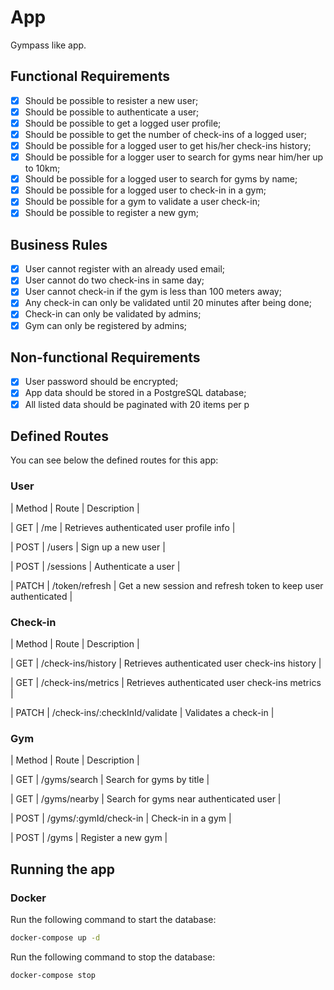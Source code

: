 # App

Gympass like app.

## Functional Requirements

- [x] Should be possible to resister a new user;
- [x] Should be possible to authenticate a user;
- [x] Should be possible to get a logged user profile;
- [x] Should be possible to get the number of check-ins of a logged user;
- [x] Should be possible for a logged user to get his/her check-ins history;
- [x] Should be possible for a logger user to search for gyms near him/her up to 10km;
- [x] Should be possible for a logged user to search for gyms by name;
- [x] Should be possible for a logged user to check-in in a gym;
- [x] Should be possible for a gym to validate a user check-in;
- [x] Should be possible to register a new gym;

## Business Rules

- [x] User cannot register with an already used email;
- [x] User cannot do two check-ins in same day;
- [x] User cannot check-in if the gym is less than 100 meters away;
- [x] Any check-in can only be validated until 20 minutes after being done;
- [x] Check-in can only be validated by admins;
- [x] Gym can only be registered by admins;

## Non-functional Requirements

- [x] User password should be encrypted;
- [x] App data should be stored in a PostgreSQL database;
- [x] All listed data should be paginated with 20 items per p

## Defined Routes

You can see below the defined routes for this app:

### User

| Method | Route | Description |

| GET | /me | Retrieves authenticated user profile info |

| POST | /users | Sign up a new user |

| POST | /sessions | Authenticate a user |

| PATCH | /token/refresh | Get a new session and refresh token to keep user authenticated |

### Check-in

| Method | Route | Description |

| GET | /check-ins/history | Retrieves authenticated user check-ins history |

| GET | /check-ins/metrics | Retrieves authenticated user check-ins metrics |

| PATCH | /check-ins/:checkInId/validate | Validates a check-in |

### Gym

| Method | Route | Description |

| GET | /gyms/search | Search for gyms by title |

| GET | /gyms/nearby | Search for gyms near authenticated user |

| POST | /gyms/:gymId/check-in | Check-in in a gym |

| POST | /gyms | Register a new gym |

## Running the app

### Docker

Run the following command to start the database:

```bash
docker-compose up -d
```

Run the following command to stop the database:

```bash
docker-compose stop
```

